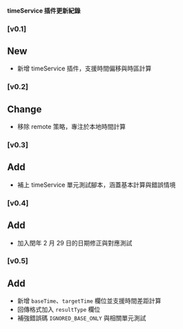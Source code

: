 #### timeService 插件更新紀錄

### [v0.1]
## New
- 新增 timeService 插件，支援時間偏移與時區計算

### [v0.2]
## Change
- 移除 remote 策略，專注於本地時間計算

### [v0.3]
## Add
- 補上 timeService 單元測試腳本，涵蓋基本計算與錯誤情境

### [v0.4]
## Add
- 加入閏年 2 月 29 日的日期修正與對應測試

### [v0.5]
## Add
- 新增 `baseTime`、`targetTime` 欄位並支援時間差距計算
- 回傳格式加入 `resultType` 欄位
- 補強錯誤碼 `IGNORED_BASE_ONLY` 與相關單元測試
